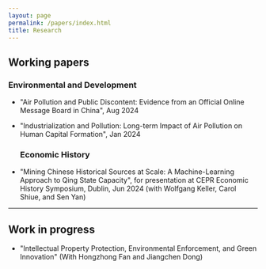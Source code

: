 ```yaml
---
layout: page
permalink: /papers/index.html
title: Research
---
```

## Working papers
   ### Environmental and Development

- "Air Pollution and Public Discontent: Evidence from an Official Online Message Board in China", Aug 2024
- "Industrialization and Pollution: Long-term Impact of Air Pollution on Human Capital Formation", Jan 2024

   ### Economic History

- "Mining Chinese Historical Sources at Scale: A Machine-Learning Approach to Qing State Capacity", for presentation at CEPR Economic History Symposium, Dublin, Jun 2024 (with Wolfgang Keller, Carol Shiue, and Sen Yan)
---

## Work in progress

- "Intellectual Property Protection, Environmental Enforcement, and Green Innovation" (With Hongzhong Fan and Jiangchen Dong) 
